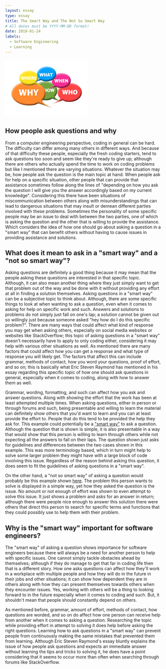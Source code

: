 ```yaml
---
layout: essay
type: essay
title: The Smart Way and The Not So Smart Way
# All dates must be YYYY-MM-DD format!
date: 2019-01-24
labels:
  - Software Engineering
  - Learning
---
```


<img class="ui medium left floated image" src="../images/question.jpg">

## How people ask questions and why
From a computer engineering perspective, coding in general can be hard. The difficulty can differ among many others in different ways. And because of that difficulty these people, especially the fresh coding starters, tend to ask questions too soon and seem like they're ready to give up; although there are others who actually spend the time to work on coding problems but like I mentioned there are varying situations. Whatever the situation may be, how people ask the question is the main topic at hand. When people ask for help on a specific situation, other people that can provide that assistance sometimes follow along the lines of "depending on how you ask the question I will give you the answer accordingly based on my current knowledge". Considering this there have been situations of miscommunication between others along with misunderstandings that can lead to dangerous situations that may insult or demean different parties involved with these problems. Sometimes the personality of some specific people may be an issue to deal with between the two parties, one of which is asking the question and the other that is willing to provide the assistance. Which considers the idea of how one should go about asking a question in a "smart way" that can benefit others without having to cause issues in providing assistance and solutions.

## What does it mean to ask in a "smart way" and a "not so smart way"?
Asking questions are definitely a good thing because it may mean that the people asking these questions are interested in that specific topic. Although, it can also mean another thing where they just simply want to get that problem out of the way and be done with it without providing any effort at all in finding a solution themselves. Asking questions in a "smart way" can be a subjective topic to think about. Although, there are some specific things to look at when wanting to ask a question, even when it comes to asking for help on specific work and such. Answers and solutions to problems do not simply just fall on one's lap; a solution cannot be given out so willingly just because someone asked "hey how do I do this specific problem?". There are many ways that could affect what kind of response you may get when asking others, especially on social media websites or websites like StackOverflow; this topic of asking questions in a "smart way" doesn't necessarily have to apply to only coding either, considering it may help with various other situations as well. As mentioned there are many factors that could affect how you can get a response and what type of response you will likely get. The factors that affect this can include grammar, methods of contact, how you word your questions, proof of effort, and so on; this is basically what Eric Steven Raymond has mentioned in his essay regarding this specific topic of how one should ask questions in general, especially when it comes to coding, along with how to answer them as well. 

Grammar, wording, formatting, and such can affect how you ask and answer questions. Along with showing the effort that the work has been at least attempted multiple times. When asking questions, either in person or through forums and such, being presentable and willing to learn the material can definitely show others that you'd want to learn and you can at least provide the effort to. People that do this tend to be provided the help they ask for. This example could potentially be a ["smart way"](https://stackoverflow.com/questions/7074/what-is-the-difference-between-string-and-string-in-c?rq=1) to ask a question. Although the question that is shown is simple, it is also presentable in a way that would show that this person is willing to learn through others while not expecting all the answers to fall on their laps. The question shown just asks for guidelines and differences between the two cases shown in this example. This was more terminology based, which in turn might help to solve some larger problem they might have with a large block of code involving this issue. Regardless of the reason behind asking this question, it does seem to fit the guidelines of asking questions in a "smart way".

On the other hand, a "not so smart way" of asking a question would probably be this example shown [here](https://stackoverflow.com/questions/54359358/how-to-avoid-tostring-exception-if-string-is-null). The problem this person wants to solve is displayed in a simple way, yet how they asked the question is the issue. No amount or not enough of effort was shown to even attempt to solve this issue. It just shows a problem and asks for an answer in return; although there were people nice enough to answer this solution there were others that direct this person to search for specific terms and functions that they could possibly use to help them with their problem. 


## Why is the "smart way" important for software engineers?
The "smart way" of asking a question shows importance for software engineers because there will always be a need for another person to help with specific issues. One cannot simply tackle obstacles ahead by themselves; although if they do manage to get that far in coding life then that is a different story. How one asks questions can affect how they'll work in a workplace with multiple people and how they will do in the future in their jobs and other situations; it can show how dependent they are in others along with how they can present themselves towards others when they encounter issues. Yes, working with others will be a thing to looking forward to in the future especially when it comes to coding and such. But, it shouldn't mean that people should constantly depend on others.

As mentioned before, grammar, amount of effort, methods of contact, how questions are worded, and so on do affect how one person can receive help from another when it comes to asking a question. Researching the topic while providing effort in attempt to solving it does help before asking the right questions. Learning how to ask questions in a "smart way" can prevent people from continuously making the same mistakes that prevented them from learning. Although Eric Steven Raymond's essay bluntly explains the issue of how people ask questions and expects an immediate answer without learning the tips and tricks to solving it, he does have a point considering that it seems to occur more than often when searching through forums like StackOverflow. 
